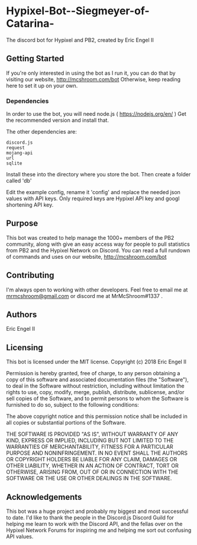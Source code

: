 # Hypixel-Bot--Siegmeyer-of-Catarina-
The discord bot for Hypixel and PB2, created by Eric Engel II

## Getting Started

If you're only interested in using the bot as I run it, you can do that by visiting our website, http://mcshroom.com/bot 
Otherwise, keep reading here to set it up on your own.

### Dependencies

In order to use the bot, you will need node.js ( https://nodejs.org/en/ ) Get the recommended version and install that.

The other dependencies are:
```
discord.js
request
mojang-api
url
sqlite
```
Install these into the directory where you store the bot. Then create a folder called 'db'

Edit the example config, rename it 'config' and replace the needed json values with API keys. Only required keys are Hypixel API key and googl shortening API key.

## Purpose

This bot was created to help manage the 1000+ members of the PB2 community, along with give an easy access way for people to pull statistics from PB2 and the Hypixel Network on Discord.
You can read a full rundown of commands and uses on our website, http://mcshroom.com/bot

## Contributing

I'm always open to working with other developers. Feel free to email me at mrmcshroom@gmail.com or discord me at MrMcShroom#1337 .

## Authors

Eric Engel II

## Licensing 

This bot is licensed under the MIT license.
Copyright (c) 2018 Eric Engel II

Permission is hereby granted, free of charge, to any person obtaining a copy
of this software and associated documentation files (the "Software"), to deal
in the Software without restriction, including without limitation the rights
to use, copy, modify, merge, publish, distribute, sublicense, and/or sell
copies of the Software, and to permit persons to whom the Software is
furnished to do so, subject to the following conditions:

The above copyright notice and this permission notice shall be included in all
copies or substantial portions of the Software.

THE SOFTWARE IS PROVIDED "AS IS", WITHOUT WARRANTY OF ANY KIND, EXPRESS OR
IMPLIED, INCLUDING BUT NOT LIMITED TO THE WARRANTIES OF MERCHANTABILITY,
FITNESS FOR A PARTICULAR PURPOSE AND NONINFRINGEMENT. IN NO EVENT SHALL THE
AUTHORS OR COPYRIGHT HOLDERS BE LIABLE FOR ANY CLAIM, DAMAGES OR OTHER
LIABILITY, WHETHER IN AN ACTION OF CONTRACT, TORT OR OTHERWISE, ARISING FROM,
OUT OF OR IN CONNECTION WITH THE SOFTWARE OR THE USE OR OTHER DEALINGS IN THE
SOFTWARE.

## Acknowledgements

This bot was a huge project and probably my biggest and most successful to date. I'd like to thank the people in the Discord.js Discord Guild for helping me learn to work with the Discord API, and the fellas over on the Hypixel Network Forums for inspiring me and helping me sort out confusing API values.
